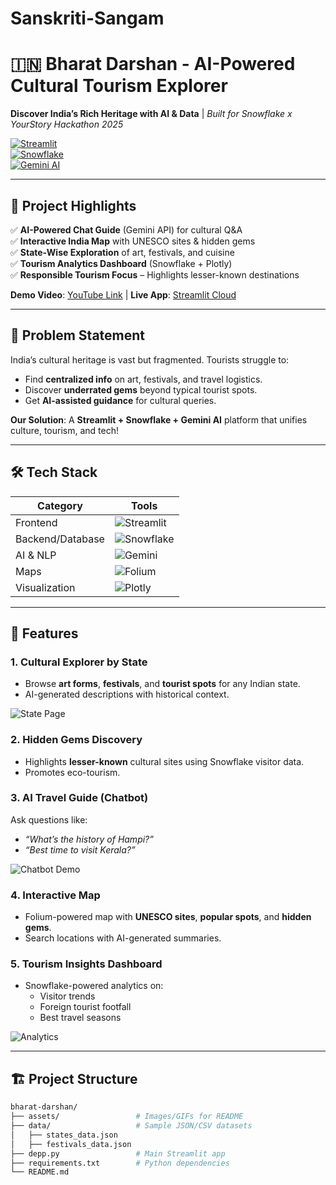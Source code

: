# Sanskriti-Sangam
# 🇮🇳 Bharat Darshan - AI-Powered Cultural Tourism Explorer  
**Discover India’s Rich Heritage with AI & Data** | *Built for Snowflake x YourStory Hackathon 2025*  

[![Streamlit](https://img.shields.io/badge/Deployed_on-Streamlit-FF4B4B?logo=streamlit)](https://your-streamlit-app-link.com)  
[![Snowflake](https://img.shields.io/badge/Powered_by-Snowflake-29B5E8?logo=snowflake)](https://www.snowflake.com/)  
[![Gemini AI](https://img.shields.io/badge/AI_by-Google_Gemini-4285F4?logo=google)](https://gemini.google.com/)  

---

## 🌟 **Project Highlights**  
✅ **AI-Powered Chat Guide** (Gemini API) for cultural Q&A  
✅ **Interactive India Map** with UNESCO sites & hidden gems  
✅ **State-Wise Exploration** of art, festivals, and cuisine  
✅ **Tourism Analytics Dashboard** (Snowflake + Plotly)  
✅ **Responsible Tourism Focus** – Highlights lesser-known destinations  

**Demo Video**: [YouTube Link](#) | **Live App**: [Streamlit Cloud](#)  

---

## 📌 **Problem Statement**  
India’s cultural heritage is vast but fragmented. Tourists struggle to:  
- Find **centralized info** on art, festivals, and travel logistics.  
- Discover **underrated gems** beyond typical tourist spots.  
- Get **AI-assisted guidance** for cultural queries.  

**Our Solution**: A **Streamlit + Snowflake + Gemini AI** platform that unifies culture, tourism, and tech!  

---

## 🛠️ **Tech Stack**  
| **Category**       | **Tools**                                                                 |
|--------------------|---------------------------------------------------------------------------|
| Frontend           | ![Streamlit](https://img.shields.io/badge/Streamlit-FF4B4B?logo=streamlit) |
| Backend/Database   | ![Snowflake](https://img.shields.io/badge/Snowflake-29B5E8?logo=snowflake) |
| AI & NLP           | ![Gemini](https://img.shields.io/badge/Google_Gemini-4285F4?logo=google)   |
| Maps               | ![Folium](https://img.shields.io/badge/Folium-77B829?logo=python)          |
| Visualization      | ![Plotly](https://img.shields.io/badge/Plotly-3F4F75?logo=plotly)         |

---

## 🚀 **Features**  
### 1. **Cultural Explorer by State**  
- Browse **art forms**, **festivals**, and **tourist spots** for any Indian state.  
- AI-generated descriptions with historical context.  

![State Page](assets/state-page.png)  

### 2. **Hidden Gems Discovery**  
- Highlights **lesser-known** cultural sites using Snowflake visitor data.  
- Promotes eco-tourism.  

### 3. **AI Travel Guide (Chatbot)**  
Ask questions like:  
- *“What’s the history of Hampi?”*  
- *“Best time to visit Kerala?”*  

![Chatbot Demo](assets/chatbot-demo.gif)  

### 4. **Interactive Map**  
- Folium-powered map with **UNESCO sites**, **popular spots**, and **hidden gems**.  
- Search locations with AI-generated summaries.  

### 5. **Tourism Insights Dashboard**  
- Snowflake-powered analytics on:  
  - Visitor trends  
  - Foreign tourist footfall  
  - Best travel seasons  

![Analytics](assets/analytics.png)  

---

## 🏗️ **Project Structure**  
```bash
bharat-darshan/
├── assets/                 # Images/GIFs for README
├── data/                   # Sample JSON/CSV datasets
│   ├── states_data.json
│   ├── festivals_data.json
├── depp.py                 # Main Streamlit app
├── requirements.txt        # Python dependencies
└── README.md
